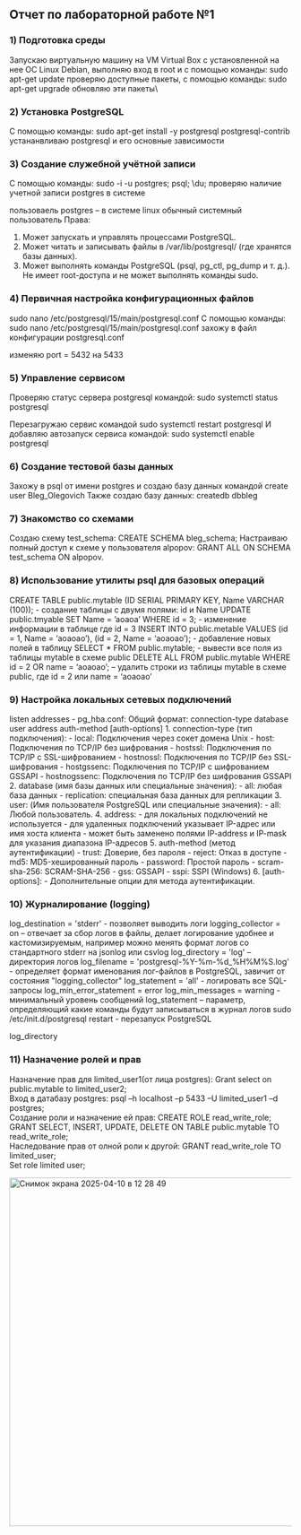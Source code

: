 ## Отчет по лабораторной работе №1 

### 1) Подготовка среды 
Запускаю виртуальную машину на VM Virtual Box c установленной на нее ОС Linux Debian,
выполняю вход в root и с помощью команды: sudo apt-get update проверяю доступные пакеты,
с помощью команды: sudo apt-get upgrade обновляю эти пакеты\


### 2) Установка PostgreSQL
С помощью команды: sudo apt-get install -y postgresql postgresql-contrib устананвливаю postgresql и его основные зависимости


### 3) Создание служебной учётной записи
С помощью команды: sudo -i -u postgres;
psql;
\du;
 проверяю наличие учетной записи postgres в системе


пользоваель postgres – в системе linux обычный системный пользователь
Права:
1.	Может запускать и управлять процессами PostgreSQL. 
2.	Может читать и записывать файлы в /var/lib/postgresql/ (где хранятся базы данных).
3.	Может выполнять команды PostgreSQL (psql, pg_ctl, pg_dump и т. д.). Не имеет root-доступа и не может выполнять команды sudo.

### 4) Первичная настройка конфигурационных файлов 
sudo nano /etc/postgresql/15/main/postgresql.conf
С помощью команды: sudo nano /etc/postgresql/15/main/postgresql.conf захожу в файл конфигурации postgresql.conf


изменяю port = 5432 на 5433



### 5) Управление сервисом 
Проверяю статус сервера postgresql командой: sudo systemctl status postgresql 


Перезагружаю сервис командой sudo systemctl restart postgresql 
И добавляю автозапуск сервиса командой: sudo systemctl enable postgresql 



### 6) Создание тестовой базы данных 
Захожу в psql от имени postgres и создаю базу данных командой create user Bleg_Olegovich 
Также создаю базу данных: createdb dbbleg


### 7) Знакомство со схемами 
Создаю схему test_schema: CREATE SCHEMA bleg_schema; 
Настраиваю полный доступ к схеме у пользователя alpopov: GRANT ALL ON SCHEMA test_schema ON alpopov.


### 8) Использование утилиты psql для базовых операций 
CREATE TABLE public.mytable (ID SERIAL PRIMARY KEY, Name VARCHAR (100)); - создание таблицы с двумя полями: id и Name 
UPDATE public.tmyable SET Name = ’aoaoa’ WHERE id = 3; - изменение информации в таблице где id = 3 
INSERT INTO public.metable VALUES (id = 1, Name = ‘aoaoao’), (id = 2, Name = ‘aoaoao’); - добавление новых полей в таблицу 
SELECT * FROM public.mytable; - вывести все поля из таблицы mytable в схеме public 
DELETE ALL FROM public.mytable WHERE id = 2 OR name = ‘aoaoao’; – удалить строки из таблицы mytable  в схеме public, где id = 2 или name = ‘aoaoao’


### 9) Настройка локальных сетевых подключений
listen addresses - 
pg_hba.conf:
  Общий формат:
    connection-type database user address auth-method [auth-options]
      1. connection-type (тип подключения):
        - local: Подключения через сокет домена Unix
        - host: Подключения по TCP/IP без шифрования
        - hostssl: Подключения по TCP/IP с SSL-шифрованием
        - hostnossl: Подключения по TCP/IP без SSL-шифрования
        - hostgssenc: Подключения по TCP/IP с шифрованием GSSAPI
        - hostnogssenc: Подключения по TCP/IP без шифрования GSSAPI
      2. database (имя базы данных или специальные значения):
        - all: любая база данных
        - replication: специальная база данных для репликации
      3. user: (Имя пользователя PostgreSQL или специальные значения):
        - all: Любой пользователь.
      4. address:
        - для локальных подключений не используется
        - для удаленных подключений указывает IP-адрес или имя хоста клиента
        - может быть заменено полями IP-address и IP-mask для указания диапазона IP-адресов
      5. auth-method (метод аутентификации)
        - trust: Доверие, без пароля
        - reject: Отказ в доступе
        - md5: MD5-хешированный пароль
        - password: Простой пароль
        - scram-sha-256: SCRAM-SHA-256
        - gss: GSSAPI
        - sspi: SSPI (Windows)
      6. [auth-options]:
        - Дополнительные опции для метода аутентификации.


### 10)  Журналирование (logging)
log_destination = 'stderr' - позволяет выводить логи
logging_collector = on – отвечает за сбор логов в файлы, делает логирование удобнее и кастомизируемым, например можно менять
формат логов со стандартного stderr на jsonlog или csvlog
log_directory = 'log' – директория логов
log_filename = 'postgresql-%Y-%m-%d_%H%M%S.log' - определяет формат именования лог-файлов в PostgreSQL, завичит от состояния "logging_collector"
log_statement = 'all' - логировать все SQL-запросы
log_min_error_statement = error
log_min_messages = warning - минимальный уровень сообщений
log_statement – параметр, определяющий какие команды будут записываться в журнал логов
sudo /etc/init.d/postgresql restart - перезапуск PostgreSQL


log_directory 



### 11)  Назначение ролей и прав
Назначение прав для limited_user1(от лица postgres): Grant select on public.mytable to limited_user2;\
Вход в датабазу postgres: psql –h localhost –p 5433 –U limited_user1 –d postgres;\
Создание роли и назначение ей прав: CREATE ROLE read_write_role;\
GRANT SELECT, INSERT, UPDATE, DELETE ON TABLE public.mytable TO read_write_role;\
Наследование прав от олной роли к другой: GRANT read_write_role TO limited_user;\
Set role limited user;

<img width="622" alt="Снимок экрана 2025-04-10 в 12 28 49" src="https://github.com/user-attachments/assets/67968617-b01e-44d7-9750-5889530b8f02" />




